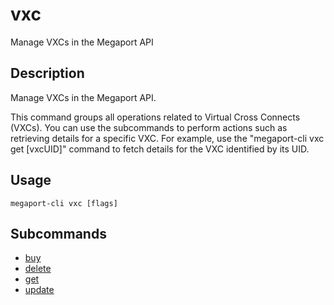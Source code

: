 # vxc

Manage VXCs in the Megaport API

## Description

Manage VXCs in the Megaport API.

This command groups all operations related to Virtual Cross Connects (VXCs).
You can use the subcommands to perform actions such as retrieving details for a specific VXC.
For example, use the "megaport-cli vxc get [vxcUID]" command to fetch details for the VXC identified by its UID.



## Usage

```
megaport-cli vxc [flags]
```









## Subcommands

* [buy](megaport-cli_vxc_buy.md)
* [delete](megaport-cli_vxc_delete.md)
* [get](megaport-cli_vxc_get.md)
* [update](megaport-cli_vxc_update.md)

